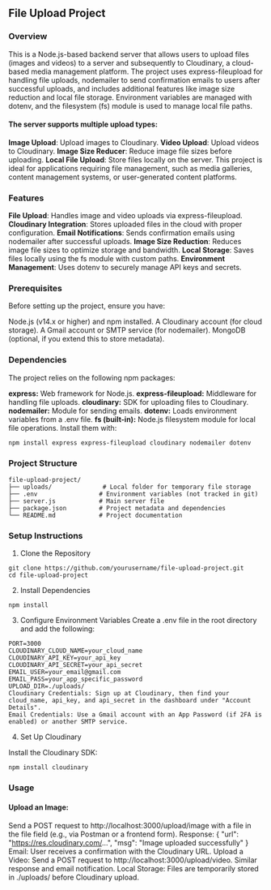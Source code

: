 

## File Upload Project
### Overview
This is a Node.js-based backend server that allows users to upload files (images and videos) to a server and subsequently to Cloudinary, a cloud-based media management platform. The project uses express-fileupload for handling file uploads, nodemailer to send confirmation emails to users after successful uploads, and includes additional features like image size reduction and local file storage. Environment variables are managed with dotenv, and the filesystem (fs) module is used to manage local file paths.

#### The server supports multiple upload types:

**Image Upload**: Upload images to Cloudinary.
**Video Upload**: Upload videos to Cloudinary.
**Image Size Reducer**: Reduce image file sizes before uploading.
**Local File Upload**: Store files locally on the server.
This project is ideal for applications requiring file management, such as media galleries, content management systems, or user-generated content platforms.

### Features
**File Upload**: Handles image and video uploads via express-fileupload.
**Cloudinary Integration**: Stores uploaded files in the cloud with proper configuration.
**Email Notifications**: Sends confirmation emails using nodemailer after successful uploads.
**Image Size Reduction**: Reduces image file sizes to optimize storage and bandwidth.
**Local Storage**: Saves files locally using the fs module with custom paths.
**Environment Management**: Uses dotenv to securely manage API keys and secrets.

### Prerequisites
Before setting up the project, ensure you have:

Node.js (v14.x or higher) and npm installed.
A Cloudinary account (for cloud storage).
A Gmail account or SMTP service (for nodemailer).
MongoDB (optional, if you extend this to store metadata).

### Dependencies
The project relies on the following npm packages:

**express:** Web framework for Node.js.
**express-fileupload:** Middleware for handling file uploads.
**cloudinary:** SDK for uploading files to Cloudinary.
**nodemailer:** Module for sending emails.
**dotenv:** Loads environment variables from a .env file.
**fs (built-in):** Node.js filesystem module for local file operations.
Install them with:

```
npm install express express-fileupload cloudinary nodemailer dotenv
```
### Project Structure
```
file-upload-project/
├── uploads/              # Local folder for temporary file storage
├── .env                 # Environment variables (not tracked in git)
├── server.js            # Main server file
├── package.json         # Project metadata and dependencies
└── README.md            # Project documentation
```

### Setup Instructions
1. Clone the Repository
```
git clone https://github.com/yourusername/file-upload-project.git
cd file-upload-project
```

2. Install Dependencies
```
npm install
```

3. Configure Environment Variables
Create a .env file in the root directory and add the following:
```
PORT=3000
CLOUDINARY_CLOUD_NAME=your_cloud_name
CLOUDINARY_API_KEY=your_api_key
CLOUDINARY_API_SECRET=your_api_secret
EMAIL_USER=your_email@gmail.com
EMAIL_PASS=your_app_specific_password
UPLOAD_DIR=./uploads/
Cloudinary Credentials: Sign up at Cloudinary, then find your cloud_name, api_key, and api_secret in the dashboard under "Account Details".
Email Credentials: Use a Gmail account with an App Password (if 2FA is enabled) or another SMTP service.
```

4. Set Up Cloudinary
   
Install the Cloudinary SDK:
```
npm install cloudinary
```

### Usage
#### Upload an Image:
Send a POST request to http://localhost:3000/upload/image with a file in the file field (e.g., via Postman or a frontend form).
Response: { "url": "https://res.cloudinary.com/...", "msg": "Image uploaded successfully" }
Email: User receives a confirmation with the Cloudinary URL.
Upload a Video:
Send a POST request to http://localhost:3000/upload/video.
Similar response and email notification.
Local Storage: Files are temporarily stored in ./uploads/ before Cloudinary upload.
